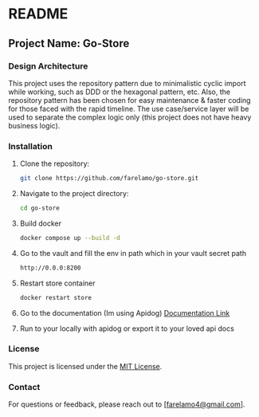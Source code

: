 # README

## Project Name: Go-Store

### Design Architecture
This project uses the repository pattern due to minimalistic cyclic import while working, such as DDD or the hexagonal pattern, etc. Also, the repository pattern has been chosen for easy maintenance & faster coding for those faced with the rapid timeline. The use case/service layer will be used to separate the complex logic only (this project does not have heavy business logic).

### Installation
1. Clone the repository:
    ```bash
    git clone https://github.com/farelamo/go-store.git
    ```
2. Navigate to the project directory:
    ```bash
    cd go-store
    ```
3. Build docker
    ```bash
    docker compose up --build -d
    ```
4. Go to the vault and fill the env in path which in your vault secret path
    ```bash
    http://0.0.0:8200
    ```
5. Restart store container
    ```bash
    docker restart store
    ```
6. Go to the documentation (Im using Apidog)
   [Documentation Link](https://app.apidog.com/invite/project?token=s63KVaWBFgMpTNWRM3c73)

7. Run to your locally with apidog or export it to your loved api docs

### License
This project is licensed under the [MIT License](LICENSE).

### Contact
For questions or feedback, please reach out to [farelamo4@gmail.com].
